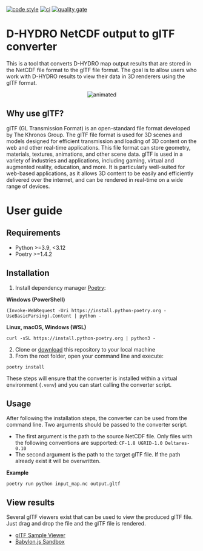 [![code style](https://img.shields.io/badge/code%20style-black-000000.svg)](https://github.com/psf/black)
[![ci](https://github.com/Deltares/netcdf_to_gltf_converter/actions/workflows/build.yml/badge.svg)](https://github.com/Deltares/netcdf_to_gltf_converter/actions/workflows/build.yml)
[![quality gate](https://sonarcloud.io/api/project_badges/measure?project=Deltares_netcdf_to_gltf_converter&metric=alert_status)](https://sonarcloud.io/dashboard?id=Deltares_netcdf_to_gltf_converter)

# D-HYDRO NetCDF output to glTF converter

This is a tool that converts D-HYDRO map output results that are stored in the NetCDF file format to the glTF file format. The goal is to allow users who work with D-HYDRO results to view their data in 3D renderers using the glTF format.

<p align="center">
  <img src="docs/readme/img/result.gif" alt="animated" />
</p>


## Why use glTF?
glTF (GL Transmission Format) is an open-standard file format developed by The Khronos Group. The glTF file format is used for 3D scenes and models designed for efficient transmission and loading of 3D content on the web and other real-time applications. This file format can store geometry, materials, textures, animations, and other scene data.
glTF is used in a variety of industries and applications, including gaming, virtual and augmented reality, education, and more. It is particularly well-suited for web-based applications, as it allows 3D content to be easily and efficiently delivered over the internet, and can be rendered in real-time on a wide range of devices. 

# User guide
## Requirements
- Python >=3.9, <3.12
- Poetry >=1.4.2 

## Installation
1. Install dependency manager [Poetry](https://python-poetry.org/docs/):

**Windows (PowerShell)**
```
(Invoke-WebRequest -Uri https://install.python-poetry.org -UseBasicParsing).Content | python -
```

**Linux, macOS, Windows (WSL)**
```
curl -sSL https://install.python-poetry.org | python3 -
```
2. Clone or [download](https://github.com/Deltares/netcdf_to_gltf_converter/archive/refs/heads/main.zip) this repository to your local machine
3. From the root folder, open your command line and execute:
```
poetry install
```

These steps will ensure that the converter is installed within a virtual environment (`.venv`) and you can start calling the converter script.

## Usage
 After following the installation steps, the converter can be used from the command line. 
 Two arguments should be passed to the converter script.
 * The first argument is the path to the source NetCDF file. Only files with the following conventions are supported: `CF-1.8 UGRID-1.0 Deltares-0.10`
 * The second argument is the path to the target glTF file. If the path already exist it will be overwritten.
 
**Example**
 ```
 poetry run python input_map.nc output.gltf
 ```
 
## View results
 Several glTF viewers exist that can be used to view the produced glTF file. Just drag and drop the file and the glTF file is rendered.
 * [glTF Sample Viewer](https://github.khronos.org/glTF-Sample-Viewer-Release/)
 * [Babylon.js Sandbox](https://sandbox.babylonjs.com/)